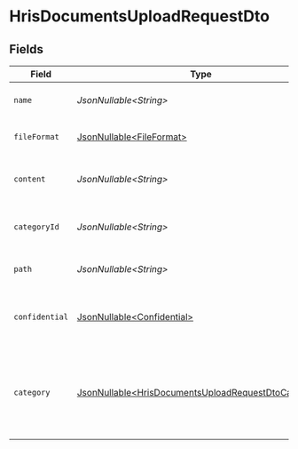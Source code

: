 # HrisDocumentsUploadRequestDto


## Fields

| Field                                                                                                                    | Type                                                                                                                     | Required                                                                                                                 | Description                                                                                                              | Example                                                                                                                  |
| ------------------------------------------------------------------------------------------------------------------------ | ------------------------------------------------------------------------------------------------------------------------ | ------------------------------------------------------------------------------------------------------------------------ | ------------------------------------------------------------------------------------------------------------------------ | ------------------------------------------------------------------------------------------------------------------------ |
| `name`                                                                                                                   | *JsonNullable\<String>*                                                                                                  | :heavy_minus_sign:                                                                                                       | The filename of the file to upload                                                                                       | weather-forecast                                                                                                         |
| `fileFormat`                                                                                                             | [JsonNullable\<FileFormat>](../../models/components/FileFormat.md)                                                       | :heavy_minus_sign:                                                                                                       | The file format of the file                                                                                              |                                                                                                                          |
| `content`                                                                                                                | *JsonNullable\<String>*                                                                                                  | :heavy_minus_sign:                                                                                                       | The base64 encoded content of the file to upload                                                                         | VGhpcyBpc24ndCByZWFsbHkgYSBzYW1wbGUgZmlsZSwgYnV0IG5vIG9uZSB3aWxsIGV2ZXIga25vdyE                                          |
| `categoryId`                                                                                                             | *JsonNullable\<String>*                                                                                                  | :heavy_minus_sign:                                                                                                       | The categoryId of the documents                                                                                          | 6530                                                                                                                     |
| `path`                                                                                                                   | *JsonNullable\<String>*                                                                                                  | :heavy_minus_sign:                                                                                                       | The path for the file to be uploaded to                                                                                  | /path/to/file                                                                                                            |
| `confidential`                                                                                                           | [JsonNullable\<Confidential>](../../models/components/Confidential.md)                                                   | :heavy_minus_sign:                                                                                                       | The confidentiality level of the file to be uploaded                                                                     |                                                                                                                          |
| `category`                                                                                                               | [JsonNullable\<HrisDocumentsUploadRequestDtoCategory>](../../models/components/HrisDocumentsUploadRequestDtoCategory.md) | :heavy_minus_sign:                                                                                                       | The category to be associated with the file to be uploaded. Id will take precedence over name.                           | {<br/>"name": "reports",<br/>"id": "550e8400-e29b-41d4-a716-446655440000"<br/>}                                          |